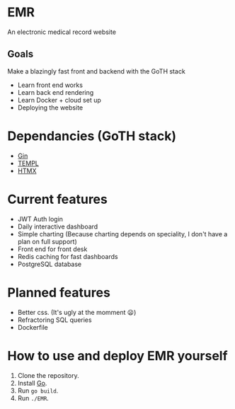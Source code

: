 # EMR

An electronic medical record website

## Goals

Make a blazingly fast front and backend with the GoTH stack
- Learn front end works
- Learn back end rendering
- Learn Docker + cloud set up
- Deploying the website

# Dependancies (GoTH stack)
- [Gin](https://gin-gonic.com/)
- [TEMPL](https://templ.guide/)
- [HTMX](https://htmx.org/)

# Current features
- JWT Auth login
- Daily interactive dashboard
- Simple charting (Because charting depends on speciality, I don't have a plan on full support)
- Front end for front desk
- Redis caching for fast dashboards
- PostgreSQL database

# Planned features
- Better css. (It's ugly at the momment 😦)
- Refractoring SQL queries
- Dockerfile

# How to use and deploy EMR yourself
1. Clone the repository.
2. Install [Go](https://go.dev/doc/install).
3. Run `go build`.
4. Run `./EMR`.
